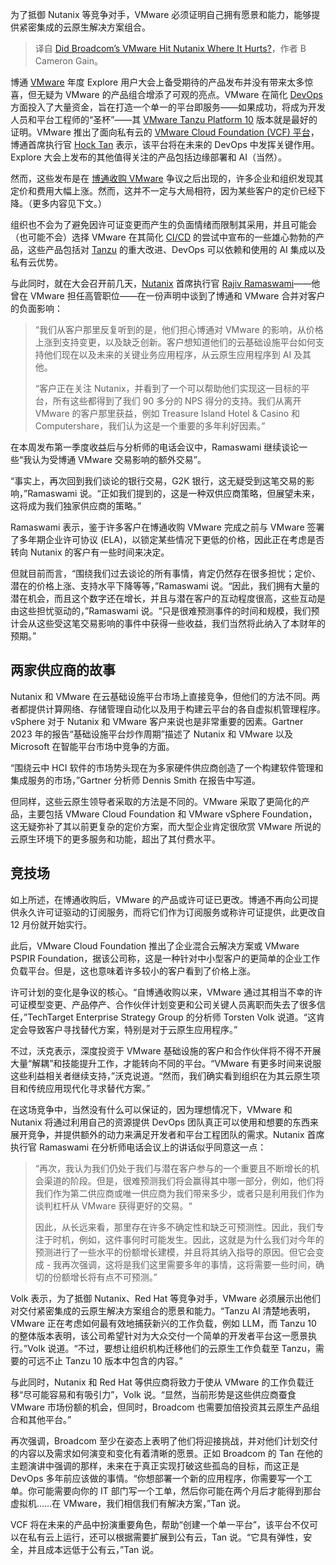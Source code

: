 
<!--
title: 博通收购VMware是否重创了Nutanix？
cover: https://cdn.thenewstack.io/media/2024/08/9cfeae95-bruce-image3.png
-->

为了抵御 Nutanix 等竞争对手，VMware 必须证明自己拥有愿景和能力，能够提供紧密集成的云原生解决方案组合。

> 译自 [Did Broadcom’s VMware Hit Nutanix Where It Hurts?](https://thenewstack.io/did-broadcoms-vmware-hit-nutanix-where-it-hurts/)，作者 B Cameron Gain。

博通 [VMware](https://tanzu.vmware.com?utm_content=inline+mention) 年度 Explore 用户大会上备受期待的产品发布并没有带来太多惊喜，但无疑为 VMware 的产品组合增添了可观的亮点。VMware 在简化 [DevOps](https://thenewstack.io/devops/) 方面投入了大量资金，旨在打造一个单一的平台即服务——如果成功，将成为开发人员和平台工程师的“圣杯”——其 [VMware Tanzu Platform 10](https://thenewstack.io/broadcoms-vmware-tanzu-platform-10-becomes-a-paas/) 版本就是最好的证明。VMware 推出了面向私有云的 [VMware Cloud Foundation (VCF) 平台](https://thenewstack.io/vmware-private-cloud-now-has-a-catalog-of-advanced-services/)，博通首席执行官 [Hock Tan](https://www.linkedin.com/in/hock-tan/) 表示，该平台将在未来的 DevOps 中发挥关键作用。Explore 大会上发布的其他值得关注的产品包括边缘部署和 AI（当然）。

然而，这些发布是在 [博通收购 VMware](https://thenewstack.io/vmware-to-be-acquired-by-broadcom-in-a-61-billion-deal/) 争议之后出现的，许多企业和组织发现其定价和费用大幅上涨。然而，这并不一定与大局相符，因为某些客户的定价已经下降。（更多内容见下文。）

组织也不会为了避免因许可证变更而产生的负面情绪而限制其采用，并且可能会（也可能不会）选择 VMware 在其简化 [CI/CD](https://thenewstack.io/ci-cd/) 的尝试中宣布的一些雄心勃勃的产品，这些产品包括对 [Tanzu](https://thenewstack.io/vmware-tanzu-application-platform-a-portable-paas-for-kubernetes/) 的重大改进、DevOps 可以依赖和使用的 AI 集成以及私有云优势。

与此同时，就在大会召开前几天，[Nutanix](https://thenewstack.io/does-nutanix-eat-the-lunch-vmware-doesnt-want/) 首席执行官 [Rajiv Ramaswami](https://www.linkedin.com/in/rajiv-ramaswami-b365704)——他曾在 VMware 担任高管职位——在一份声明中谈到了博通和 VMware 合并对客户的负面影响：

> “我们从客户那里反复听到的是，他们担心博通对 VMware 的影响，从价格上涨到支持变更，以及缺乏创新。客户想知道他们的云基础设施平台如何支持他们现在以及未来的关键业务应用程序，从云原生应用程序到 AI 及其他。
>
> “客户正在关注 Nutanix，并看到了一个可以帮助他们实现这一目标的平台，所有这些都得到了我们 90 多分的 NPS 得分的支持。我们从离开 VMware 的客户那里获益，例如 Treasure Island Hotel & Casino 和 Computershare，我们认为这是一个重要的多年利好因素。”

在本周发布第一季度收益后与分析师的电话会议中，Ramaswami 继续谈论一些“我认为受博通 VMware 交易影响的额外交易”。

“事实上，再次回到我们谈论的银行交易，G2K 银行，这无疑受到这笔交易的影响，”Ramaswami 说。“正如我们提到的，这是一种双供应商策略，但展望未来，这将成为我们独家供应商的策略。”

Ramaswami 表示，鉴于许多客户在博通收购 VMware 完成之前与 VMware 签署了多年期企业许可协议 (ELA)，以锁定某些情况下更低的价格，因此正在考虑是否转向 Nutanix 的客户有一些时间来决定。

但就目前而言，“围绕我们过去谈论的所有事情，肯定仍然存在很多担忧；定价、潜在的价格上涨、支持水平下降等等，”Ramaswami 说。“因此，我们拥有大量的潜在机会，而且这个数字还在增长，并且与潜在客户的互动程度很高，这些互动是由这些担忧驱动的，”Ramaswami 说。“只是很难预测事件的时间和规模，我们预计会从这些受这笔交易影响的事件中获得一些收益，我们当然将此纳入了本财年的预期。”

## 两家供应商的故事

Nutanix 和 VMware 在云基础设施平台市场上直接竞争，但他们的方法不同。两者都提供计算网络、存储管理自动化以及用于构建云平台的各自虚拟机管理程序。vSphere 对于 Nutanix 和 VMware 客户来说也是非常重要的因素。Gartner 2023 年的报告“基础设施平台炒作周期”描述了 Nutanix 和 VMware 以及 Microsoft 在智能平台市场中竞争的方面。

“围绕云中 HCI 软件的市场势头现在为多家硬件供应商创造了一个构建软件管理和集成服务的市场，”Gartner 分析师 Dennis Smith 在报告中写道。

但同样，这些云原生领导者采取的方法是不同的。VMware 采取了更简化的产品，主要包括 VMware Cloud Foundation 和 VMware vSphere Foundation，这无疑弥补了其以前更复杂的定价方案，而大型企业肯定很欣赏 VMware 所说的云原生环境下的更多服务和功能，超出了其付费水平。

## 竞技场

如上所述，在博通收购后，VMware 的产品或许可证已更改。博通不再向公司提供永久许可证驱动的订阅服务，而将它们作为订阅服务或称许可证提供，此更改自 12 月份就开始实行。

此后，VMware Cloud Foundation 推出了企业混合云解决方案或 VMware PSPIR Foundation，据该公司称，这是一种针对中小型客户的更简单的企业工作负载平台。但是，这也意味着许多较小的客户看到了价格上涨。

许可计划的变化是争议的核心。“自博通收购以来，VMware 通过其相当不幸的许可证模型变更、产品停产、合作伙伴计划变更和公司关键人员离职而失去了很多信任，”TechTarget Enterprise Strategy Group 的分析师 Torsten Volk 说道。“这肯定会导致客户寻找替代方案，特别是对于云原生应用程序。”

不过，沃克表示，深度投资于 VMware 基础设施的客户和合作伙伴将不得不开展大量“解耦”和技能提升工作，才能转向不同的平台。“VMware 有更多时间来说服这些利益相关者继续支持，”沃克说道。“然而，我们确实看到组织在为其云原生项目和传统应用现代化寻求替代方案。”

在这场竞争中，当然没有什么可以保证的，因为理想情况下，VMware 和 Nutanix 将通过利用自己的资源提供 DevOps 团队真正可以使用和想要的东西来展开竞争，并提供额外的动力来满足开发者和平台工程团队的需求。Nutanix 首席执行官 Ramaswami 在分析师电话会议上的讲话似乎同意这一点：

> “再次，我认为我们仍处于我们与潜在客户参与的一个重要且不断增长的机会渠道的阶段。但是，很难预测我们将会赢得其中哪一部分，例如，他们将我们作为第二供应商或唯一供应商为我们带来多少，或者只是利用我们作为谈判杠杆从 VMware 获得更好的交易。“
> 
> 因此，从长远来看，那里存在许多不确定性和缺乏可预测性。因此，我们专注于时机，例如，这件事何时可能发生。因此，这就是为什么我们对今年的预测进行了一些水平的份额增长建模，并且将其纳入指导的原因。但它会变成 - 我再次强调，这将是我们这里需要多年的事情，这将需要一些时间，确切的份额增长将有点不可预测。”

Volk 表示，为了抵御 Nutanix、Red Hat 等竞争对手，VMware 必须展示出他们对交付紧密集成的云原生解决方案组合的愿景和能力。“Tanzu AI 清楚地表明，VMware 正在考虑如何最有效地捕获新兴的工作负载，例如 LLM，而 Tanzu 10 的整体版本表明，该公司希望针对为大众交付一个简单的开发者平台这一愿景执行。”Volk 说道。“不过，要想让组织机构迁移他们的云原生工作负载至 Tanzu，需要的可远不止 Tanzu 10 版本中包含的内容。”

与此同时，Nutanix 和 Red Hat 等供应商将致力于使从 VMware 的工作负载迁移“尽可能容易和有吸引力”，Volk 说。“显然，当前形势是这些供应商蚕食 VMware 市场份额的机会，但同时，Broadcom 也需要加倍投资其云原生产品组合和其他平台。”

再次强调，Broadcom 至少在姿态上表明了他们将迎接挑战，并对他们计划交付的内容以及需求如何演变和变化有着清晰的愿景。正如 Broadcom 的 Tan 在他的主题演讲中强调的那样，未来在于真正实现打破这些孤岛的目标，而这正是 DevOps 多年前应该做的事情。“你想部署一个新的应用程序，你需要写一个工单。你可能需要向你的 IT 部门写一个工单，然后你可能在两个月后才能得到那台虚拟机……在 VMware，我们相信我们有解决方案，”Tan 说。

VCF 将在未来的产品中扮演重要角色，帮助“创建一个单一平台”，该平台不仅可以在私有云上运行，还可以根据需要扩展到公有云，Tan 说。“它具有弹性，安全，并且成本远低于公有云，”Tan 说。
